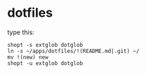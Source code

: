 dotfiles
========

type this:

    shopt -s extglob dotglob
    ln -s ~/apps/dotfiles/!(README.md|.git) ~/
    mv !(new) new
    shopt -u extglob dotglob
